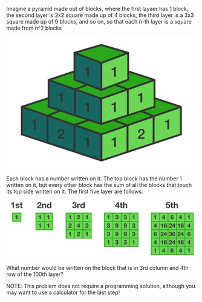Imagine a pyramid made out of blocks, where the first layaer has 1 block, the second layer is 2x2 square made up of 4 blocks, the third layer is a 3x3 square made up of 9 blocks, and so on, so that each n-th layer is a square made from n^2 blocks

![alt text](img/img1.png)

Each block has a number written on it. The top block has the number 1 written on it, but every other block has the sum of all the blocks that touch its top side written on it. The first five layer are follows:

![alt text](img/img2.png)


What number would be written on the block that is in 3rd column and 4th row of the 100th layer?

NOTE: This problem does not require a programming solution, although you may want to use a calculator for the last step!
